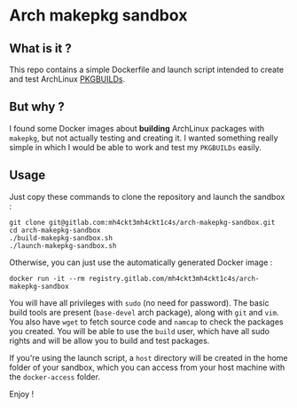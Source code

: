 # Arch makepkg sandbox

## What is it ?

This repo contains a simple Dockerfile and launch script intended to create and test ArchLinux [PKGBUILDs](https://wiki.archlinux.org/title/Creating_packages).

## But why ?

I found some Docker images about **building** ArchLinux packages with `makepkg`, but not actually testing and creating it. I wanted something really simple in which I would be able to work and test my `PKGBUILDs` easily.

## Usage

Just copy these commands to clone the repository and launch the sandbox :

```shell 
git clone git@gitlab.com:mh4ckt3mh4ckt1c4s/arch-makepkg-sandbox.git
cd arch-makepkg-sandbox
./build-makepkg-sandbox.sh
./launch-makepkg-sandbox.sh
 ```

 Otherwise, you can just use the automatically generated Docker image :

 ```shell
 docker run -it --rm registry.gitlab.com/mh4ckt3mh4ckt1c4s/arch-makepkg-sandbox
 ```

You will have all privileges with `sudo` (no need for password). The basic build tools are present (`base-devel` arch package), along with `git` and `vim`. You also have `wget` to fetch source code and `namcap` to check the packages you created. You will be able to use the `build` user, which have all sudo rights and will be allow you to build and test packages.

 If you're using the launch script, a `host` directory will be created in the home folder of your sandbox, which you can access from your host machine with the `docker-access` folder.

 Enjoy !
